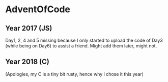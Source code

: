 # AdventOfCode

## Year 2017 (JS)

Day1, 2, 4 and 5 missing because I only started to upload the code of Day3 (while being on Day6) to assist a friend. Might add them later, might not.

## Year 2018 (C)

(Apologies, my C is a tiny bit rusty, hence why i chose it this year)
